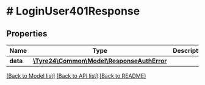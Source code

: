 # # LoginUser401Response

## Properties

Name | Type | Description | Notes
------------ | ------------- | ------------- | -------------
**data** | [**\Tyre24\Common\Model\ResponseAuthError**](ResponseAuthError.md) |  | [optional]

[[Back to Model list]](../../README.md#models) [[Back to API list]](../../README.md#endpoints) [[Back to README]](../../README.md)
